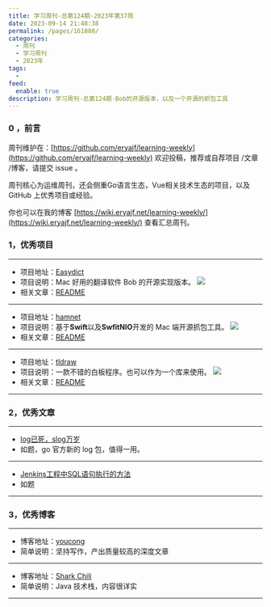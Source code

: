```yaml
---
title: 学习周刊-总第124期-2023年第37周
date: 2023-09-14 21:48:38
permalink: /pages/161880/
categories:
  - 周刊
  - 学习周刊
  - 2023年
tags:
  -
feed:
  enable: true
description: 学习周刊-总第124期-Bob的开源版本，以及一个开源的抓包工具
---
```



### 0 ，前言

周刊维护在：[https://github.com/eryajf/learning-weekly](https://github.com/eryajf/learning-weekly)  欢迎投稿，推荐或自荐项目 /文章 /博客，请提交 issue 。

周刊核心为运维周刊，还会侧重Go语言生态，Vue相关技术生态的项目，以及 GitHub 上优秀项目或经验。

你也可以在我的博客 [https://wiki.eryajf.net/learning-weekly/](https://wiki.eryajf.net/learning-weekly/) 查看汇总周刊。


### 1，优秀项目

---
- 项目地址：[Easydict](https://github.com/tisfeng/Easydict)
- 项目说明：Mac 好用的翻译软件 Bob 的开源实现版本。
  ![](https://t.eryajf.net/imgs/2023/09/1693667388911.png)
- 相关文章：[README](https://github.com/tisfeng/Easydict#readme)
---
- 项目地址：[hamnet](https://github.com/renkeeee/hamnet)
- 项目说明：基于**Swift**以及**SwfitNIO**开发的 Mac 端开源抓包工具。
  ![](https://t.eryajf.net/imgs/2023/09/1694244507578.jpg)
- 相关文章：[README](https://github.com/renkeeee/hamnet#readme)
---
- 项目地址：[tldraw](https://github.com/tldraw/tldraw)
- 项目说明：一款不错的白板程序。也可以作为一个库来使用。
  ![](https://t.eryajf.net/imgs/2023/09/1694616628441.png)
- 相关文章：[README](https://github.com/tldraw/tldraw#readme)
---
### 2，优秀文章

---
- [log已死，slog万岁](https://www.bradcypert.com/go-slog/)
- 如题，go 官方新的 log 包，值得一用。
---
- [Jenkins工程中SQL语句执行的方法](https://www.cnblogs.com/Bug-Hunter/p/11277665.html)
- 如题
---
### 3，优秀博客

---
- 博客地址：[youcong](https://youcongtech.com/)
- 简单说明：坚持写作，产出质量较高的深度文章
---
- 博客地址：[Shark Chili](https://www.sharkchili.com/)
- 简单说明：Java 技术栈，内容很详实
---
